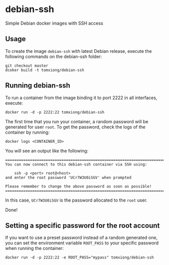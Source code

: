 debian-ssh
============

Simple Debian docker images with SSH access


Usage
-----

To create the image `debian-ssh` with latest Debian release, 
execute the following commands on the debian-ssh folder:

    git checkout master
    dcoker build -t tomxiong/debian-ssh

Running debian-ssh
--------------------

To run a container from the image binding it to port 2222 in all interfaces, execute:

	docker run -d -p 2222:22 tomxiong/debian-ssh

The first time that you run your container, a random password will be generated
for user `root`. To get the password, check the logs of the container by running:

	docker logs <CONTAINER_ID>

You will see an output like the following:

	========================================================================
	You can now connect to this debian-ssh container via SSH using:

	    ssh -p <port> root@<host>
	and enter the root password 'UCr7W3U0iSGV' when prompted

	Please remember to change the above password as soon as possible!
	========================================================================

In this case, `UCr7W3U0iSGV` is the password allocated to the `root` user.

Done!


Setting a specific password for the root account
------------------------------------------------

If you want to use a preset password instead of a random generated one, you can
set the environment variable `ROOT_PASS` to your specific password when running the container:

	docker run -d -p 2222:22 -e ROOT_PASS="mypass" tomxiong/debian-ssh

